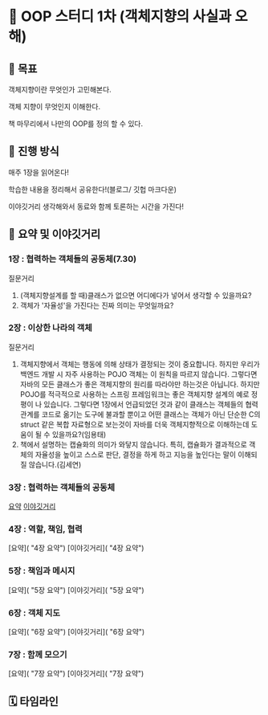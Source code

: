 # 📔 OOP 스터디 1차 (객체지향의 사실과 오해)
## 🎯 목표
객체지향이란 무엇인가 고민해본다.

객체 지향이 무엇인지 이해한다.

책 마무리에서 나만의 OOP를 정의 할 수 있다.
## 🙋 진행 방식
매주 1장을 읽어온다!

학습한 내용을 정리해서 공유한다!(블로그/ 깃헙 마크다운)

이야깃거리 생각해와서 동료와 함께 토론하는 시간을 가진다!

## 💬 요약 및 이야깃거리
### 1장 : 협력하는 객체들의 공동체(7.30)
질문거리
1. (객체지향설계를 할 때)클래스가 없으면 어디에다가 넣어서 생각할 수 있을까요?
2. 객체가 '자율성'을 가진다는 진짜 의미는 무엇일까요?


### 2장 : 이상한 나라의 객체
질문거리
1. 객체지향에서 객체는 행동에 의해 상태가 결정되는 것이 중요합니다. 하지만 우리가 백엔드 개발 시 자주 사용하는 POJO 객체는 이 원칙을 따르지 않습니다. 그렇다면 자바의 모든 클래스가 좋은 객체지향의 원리를 따라야만 하는것은 아닙니다. 하지만 POJO를 적극적으로 사용하는 스프링 프레임워크는 좋은 객체지향 설계의 예로 정평이 나 있습니다. 그렇다면 1장에서 언급되었던 것과 같이 클래스는 객체들의 협력 관계를 코드로 옮기는 도구에 불과할 뿐이고 어떤 클래스는 객체가 아닌 단순한 C의 struct 같은 복합 자료형으로 보는것이 자바를 더욱 객체지향적으로 이해하는데 도움이 될 수 있을까요?(임용태)
2. 책에서 설명하는 캡슐화의 의미가 와닿지 않습니다. 특히, 캡슐화가 결과적으로 객체의 자율성을 높이고 스스로 판단, 결정을 하게 하고 지능을 높인다는 말이 이해되질 않습니다.(김세연)


### 3장 : 협력하는 객체들의 공동체
[요약](https://github.com/zerobaseCodingstudy/OOP-Study/wiki/3%EC%9E%A5-%EC%9A%94%EC%95%BD "3장 요약")
[이야깃거리](https://github.com/zerobaseCodingstudy/OOP-Study/wiki/3%EC%9E%A5-%EC%9D%B4%EC%95%BC%EA%B9%83%EA%B1%B0%EB%A6%AC "3장 요약")



### 4장 : 역할, 책임, 협력
[요약]( "4장 요약")
[이야깃거리]( "4장 요약")


### 5장 : 책임과 메시지
[요약]( "5장 요약")
[이야깃거리]( "5장 요약")

### 6장 : 객체 지도
[요약]( "6장 요약")
[이야깃거리]( "6장 요약")

### 7장 : 함께 모으기
[요약]( "7장 요약")
[이야깃거리]( "7장 요약")

## 🗓️ 타임라인

